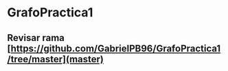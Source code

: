 # GrafoPractica1
## Revisar rama [https://github.com/GabrielPB96/GrafoPractica1/tree/master](master)
